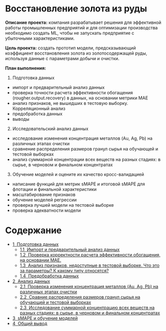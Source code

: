 # Восстановление золота из руды
**Описание проекта:** компания разрабатывает решения для эффективной работы промышленных предприятий и для оптимизации производства необходимо создать ML, чтобы не запускать предприятие с убыточными характеристиками.

**Цель проекта:** создать прототип модели, предсказывающий коэффициент восстановления золота из золотосодержащей руды, используя данные с параметрами добычи и очистки. 

**План выполнения:**
1. Подготовка данных
- импорт и предварительный анализ данных
- проверка точности расчета эффективности обогащения (rougher.output.recovery) в данных, на основании метрики MAE
- анализ признаков, не вышедших в тестовую выборку. Корреляционный анализ
- предобработка данных
- выводы
2. Исследовательский анализ данных
- исследование изменения концентрация металлов (Au, Ag, Pb) на различных этапах очистки
- сравнение распределения размеров гранул сырья на обучающей и тестовой выборках
- анализ суммарной концентрации всех веществ на разных стадиях: в сырье, в черновом и финальном концентратах
3. Обучение моделей и оцените их качество кросс-валидацией
- написание функций для метрик sMAPE и итоговой sMAPE для флотации и финальной характеристики
- масштабирование признаков
- обучение моделей регрессии
- проверка лучшей модели на тестовой выборке
- проверка адекватности модели
<h1>Содержание<span class="tocSkip"></span></h1>
<div class="toc"><ul class="toc-item"><li><span><a href="#Подготовка-данных" data-toc-modified-id="Подготовка-данных-1"><span class="toc-item-num">1&nbsp;&nbsp;</span>Подготовка данных</a></span><ul class="toc-item"><li><span><a href="#Импорт-и-предварительный-анализ-данных" data-toc-modified-id="Импорт-и-предварительный-анализ-данных-1.1"><span class="toc-item-num">1.1&nbsp;&nbsp;</span>Импорт и предварительный анализ данных</a></span></li><li><span><a href="#Проверка-корректности-расчета-эффективности-обогащения,-на-основании-MAE." data-toc-modified-id="Проверка-корректности-расчета-эффективности-обогащения,-на-основании-MAE.-1.2"><span class="toc-item-num">1.2&nbsp;&nbsp;</span>Проверка корректности расчета эффективности обогащения, на основании MAE.</a></span></li><li><span><a href="#Анализ-признаков,-недоступные-в-тестовой-выборке.-Что-это-за-параметры?-К-какому-типу-относятся?" data-toc-modified-id="Анализ-признаков,-недоступные-в-тестовой-выборке.-Что-это-за-параметры?-К-какому-типу-относятся?-1.3"><span class="toc-item-num">1.3&nbsp;&nbsp;</span>Анализ признаков, недоступные в тестовой выборке. Что это за параметры? К какому типу относятся?</a></span></li><li><span><a href="#Предобработка-данных" data-toc-modified-id="Предобработка-данных-1.4"><span class="toc-item-num">1.4&nbsp;&nbsp;</span>Предобработка данных</a></span></li></ul></li><li><span><a href="#Анализ-данных" data-toc-modified-id="Анализ-данных-2"><span class="toc-item-num">2&nbsp;&nbsp;</span>Анализ данных</a></span><ul class="toc-item"><li><span><a href="#Проверка-изменения-концентрация-металлов-(Au,-Ag,-Pb)-на-различных-этапах-очистки" data-toc-modified-id="Проверка-изменения-концентрация-металлов-(Au,-Ag,-Pb)-на-различных-этапах-очистки-2.1"><span class="toc-item-num">2.1&nbsp;&nbsp;</span>Проверка изменения концентрация металлов (Au, Ag, Pb) на различных этапах очистки</a></span></li><li><span><a href="#Сравние-распределения-размеров-гранул-сырья-на-обучающей-и-тестовой-выборках" data-toc-modified-id="Сравние-распределения-размеров-гранул-сырья-на-обучающей-и-тестовой-выборках-2.2"><span class="toc-item-num">2.2&nbsp;&nbsp;</span>Сравние распределения размеров гранул сырья на обучающей и тестовой выборках</a></span></li><li><span><a href="#Исследование-суммарной-концентрацию-всех-веществ-на-разных-стадиях:-в-сырье,-в-черновом-и-финальном-концентратах" data-toc-modified-id="Исследование-суммарной-концентрацию-всех-веществ-на-разных-стадиях:-в-сырье,-в-черновом-и-финальном-концентратах-2.3"><span class="toc-item-num">2.3&nbsp;&nbsp;</span>Исследование суммарной концентрацию всех веществ на разных стадиях: в сырье, в черновом и финальном концентратах</a></span></li></ul></li><li><span><a href="#sMAPE-и-обучение-моделей" data-toc-modified-id="sMAPE-и-обучение-моделей-3"><span class="toc-item-num">3&nbsp;&nbsp;</span>sMAPE и обучение моделей</a></span></li><li><span><a href="#Общий-вывод:" data-toc-modified-id="Общий-вывод:-4"><span class="toc-item-num">4&nbsp;&nbsp;</span>Общий вывод</a></span></li>
